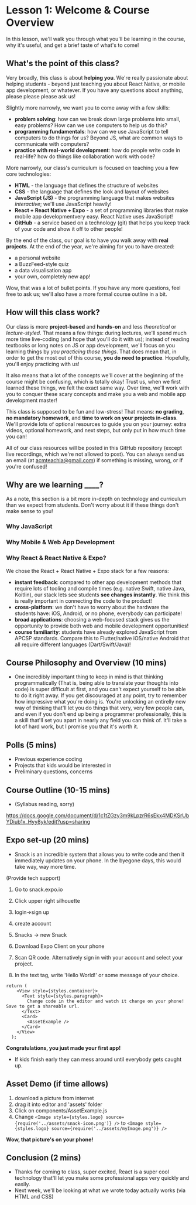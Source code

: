 # Lesson 1: Welcome & Course Overview

In this lesson, we'll walk you through what you'll be learning in the course, why it's useful, and get a brief taste of what's to come!

## What's the point of this class?

Very broadly, this class is about **helping you**. We're really passionate about helping students - beyond just teaching you about React Native, or mobile app development, or whatever. If you have any questions about anything, please please please ask us!

Slightly more narrowly, we want you to come away with a few skills:

* **problem solving**: how can we break down large problems into small, easy problems? How can we use computers to help us do this?
* **programming fundamentals**: how can we use JavaScript to tell computers to do things for us? Beyond JS, what are common ways to communicate with computers?
* **practice with real-world development**: how do people write code in real-life? how do things like collaboration work with code?

More narrowly, our class's curriculum is focused on teaching you a few core technologies:

* **HTML** - the language that defines the structure of websites
* **CSS** - the language that defines the look and layout of websites
* **JavaScript (JS)** - the programming language that makes websites *interactive*; we'll use JavaScript heavily!
* **React + React Native + Expo** - a set of programming libraries that make mobile app developmentvery easy. React Native uses JavaScript!
* **GitHub** - a service based on a technology (git) that helps you keep track of your code and show it off to other people!

By the end of the class, our goal is to have you walk away with **real projects**. At the end of the year, we're aiming for you to have created:

* a personal website
* a BuzzFeed-style quiz
* a data visualisation app
* your own, completely new app!

Wow, that was a lot of bullet points. If you have any more questions, feel free to ask us; we'll also have a more formal course outline in a bit.

## How will this class work?

Our class is more **project-based** and **hands-on** and less *theoretical* or *lecture-styled*. That means a few things: during lectures, we'll spend much more time live-coding (and hope that you'll do it with us); instead of reading textbooks or long notes on JS or app development, we'll focus on you learning things by *you practicing those things*. That does mean that, in order to get the most out of this course, **you do need to practice**. Hopefully, you'll enjoy practicing with us!

It also means that a lot of the concepts we'll cover at the beginning of the course might be confusing, which is totally okay! Trust us, when we first learned these things, we felt the exact same way. Over time, we'll work with you to conquer these scary concepts and make you a web and mobile app development master!

This class is supposed to be fun and low-stress! That means: **no grading**, **no mandatory homework**, and **time to work on your projects in-class**. We'll provide lots of optional resources to guide you on your journey: extra videos, optional homework, and next steps, but only put in how much time you can!

All of our class resources will be posted in this GitHub repository (except live recordings, which we're not allowed to post). You can always send us an email (at [acmteachla@gmail.com](mailto:acmteachla@gmail.com)) if something is missing, wrong, or if you're confused!

## Why are we learning ____?

As a note, this section is a bit more in-depth on technology and curriculum than we expect from students. Don't worry about it if these things don't make sense to you!

### Why JavaScript

### Why Mobile & Web App Development

### Why React & React Native & Expo?

We chose the React + React Native + Expo stack for a few reasons:

* **instant feedback**: compared to other app development methods that require lots of tooling and compile times (e.g. native Swift, native Java, Koitlin), our stack lets see students **see changes instantly**. We think this is really important in connecting the code to the product!
* **cross-platform**: we don't have to worry about the hardware the students have: iOS, Android, or no phone, everybody can participate!
* **broad applications**: choosing a web-focused stack gives us the opportunity to provide both web and mobile development opportunities!
* **course familiarity**: students have already explored JavaScript from APCSP standards. Compare this to Flutter/native iOS/native Android that all require different languages (Dart/Swift/Java)!

## Course Philosophy and Overview (10 mins)


* One incredibly important thing to keep in mind is that thinking programmatically (That is, being able to translate your thoughts into code) is super difficult at first,
and you can't expect yourself to be able to do it right away. If you get discouraged at any point, try to remember how impressive what you're doing is.
You're unlocking an entirelly new way of thinking that'll let you do things that very, very few people can, and even if you don't end up being a programmer professionally,
this is a skill that'll set you apart in nearly any field you can think of. It'll take a lot of hard work, but I promise you that it's worth it.

## Polls (5 mins)
* Previous experience coding
* Projects that kids would be interested in
* Preliminary questions, concerns

## Course Outline (10-15 mins)

* (Syllabus reading, sorry)

https://docs.google.com/document/d/1c1tZGzy3m9kLpzrR6sEkx4MDKSrUbYDiub1x_Hyy8yk/edit?usp=sharing

## Expo set-up (20 mins)

* Snack is an incredible system that allows you to write code and then it immediately updates on your phone. In the byegone days, this would take way, way more time.

(Provide tech support)

1. Go to snack.expo.io
2. Click upper right silhouette
3. login->sign up
4. create account
5. Snacks -> new Snack

6. Download Expo Client on your phone
7. Scan QR code. Alternatively sign in with your account and select your project.
8. In the text tag, write 'Hello World!' or some message of your choice.
```
return (
    <View style={styles.container}>
      <Text style={styles.paragraph}>
        Change code in the editor and watch it change on your phone! Save to get a shareable url.
      </Text>
      <Card>
        <AssetExample />
      </Card>
    </View>
  );
```
**Congratulations, you just made your first app!**
* If kids finish early they can mess around until everybody gets caught up.

## Asset Demo (if time allows)

1. download a picture from internet
2. drag it into editor and 'assets' folder
3. Click on components/AssetExample.js
4. Change ```<Image style={styles.logo} source={require('../assets/snack-icon.png')} />``` to ```<Image style={styles.logo} source={require('../assets/myImage.png')} />```

**Wow, that picture's on your phone!**

## Conclusion (2 mins)

* Thanks for coming to class, super excited, React is a super cool technology that'll let you make some professional apps very quickly and easily.
* Next week, we'll be looking at what we wrote today actually works (via HTML and CSS)
